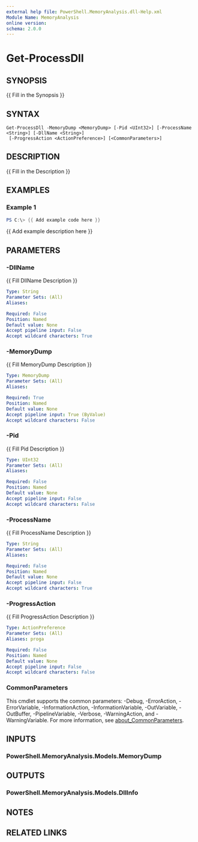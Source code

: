 ```yaml
---
external help file: PowerShell.MemoryAnalysis.dll-Help.xml
Module Name: MemoryAnalysis
online version:
schema: 2.0.0
---
```


# Get-ProcessDll

## SYNOPSIS
{{ Fill in the Synopsis }}

## SYNTAX

```
Get-ProcessDll -MemoryDump <MemoryDump> [-Pid <UInt32>] [-ProcessName <String>] [-DllName <String>]
 [-ProgressAction <ActionPreference>] [<CommonParameters>]
```

## DESCRIPTION
{{ Fill in the Description }}

## EXAMPLES

### Example 1
```powershell
PS C:\> {{ Add example code here }}
```

{{ Add example description here }}

## PARAMETERS

### -DllName
{{ Fill DllName Description }}

```yaml
Type: String
Parameter Sets: (All)
Aliases:

Required: False
Position: Named
Default value: None
Accept pipeline input: False
Accept wildcard characters: True
```

### -MemoryDump
{{ Fill MemoryDump Description }}

```yaml
Type: MemoryDump
Parameter Sets: (All)
Aliases:

Required: True
Position: Named
Default value: None
Accept pipeline input: True (ByValue)
Accept wildcard characters: False
```

### -Pid
{{ Fill Pid Description }}

```yaml
Type: UInt32
Parameter Sets: (All)
Aliases:

Required: False
Position: Named
Default value: None
Accept pipeline input: False
Accept wildcard characters: False
```

### -ProcessName
{{ Fill ProcessName Description }}

```yaml
Type: String
Parameter Sets: (All)
Aliases:

Required: False
Position: Named
Default value: None
Accept pipeline input: False
Accept wildcard characters: True
```

### -ProgressAction
{{ Fill ProgressAction Description }}

```yaml
Type: ActionPreference
Parameter Sets: (All)
Aliases: proga

Required: False
Position: Named
Default value: None
Accept pipeline input: False
Accept wildcard characters: False
```

### CommonParameters
This cmdlet supports the common parameters: -Debug, -ErrorAction, -ErrorVariable, -InformationAction, -InformationVariable, -OutVariable, -OutBuffer, -PipelineVariable, -Verbose, -WarningAction, and -WarningVariable. For more information, see [about_CommonParameters](http://go.microsoft.com/fwlink/?LinkID=113216).

## INPUTS

### PowerShell.MemoryAnalysis.Models.MemoryDump

## OUTPUTS

### PowerShell.MemoryAnalysis.Models.DllInfo

## NOTES

## RELATED LINKS
